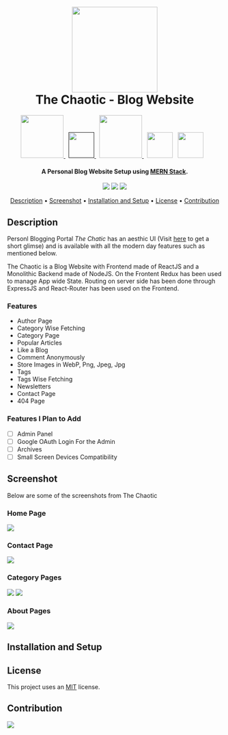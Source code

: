 <h1 align="center">
  <br>
  <a><img src="https://github.com/himakhaitan/TheChaotic/blob/main/images/Logo.png" width="200"></a>
  <br>  
  The Chaotic - Blog Website
  <br>
</h1>
<p align="center">

<a href="https://www.mongodb.com/">
<img src="https://github.com/himakhaitan/TheChaotic/blob/main/images/mongodb.png" width="100">
</a>&nbsp;
<a href="">
<img src="https://github.com/himakhaitan/TheChaotic/blob/main/images/redux.png" width="60">
</a>&nbsp;
<a href="https://expressjs.com/">
<img src="https://github.com/himakhaitan/TheChaotic/blob/main/images/expressjs.png" width="100">
</a>
&nbsp;
<a href="https://reactjs.org/"><img src="https://github.com/himakhaitan/TheChaotic/blob/main/images/reactjs.png" width="60"></a>
  &nbsp;
<a href="https://nodejs.org/en/"><img src="https://github.com/himakhaitan/TheChaotic/blob/main/images/nodejs.png" width="60"></a>
&nbsp;&nbsp;

</p>
<h4 align="center">A Personal Blog Website Setup using <a href="https://www.mongodb.com/mern-stack" target="_blank">MERN Stack</a>.</h4>

<p align="center">
  <a >
    <img src="https://img.shields.io/badge/dependencies-up%20to%20date-brightgreen.svg">
       
  </a>
  <a href="https://github.com/himakhaitan/TheChaotic/issues"><img src="https://img.shields.io/github/issues/himakhaitan/TheChaotic.svg"></a>
  
  <a href="https://opensource.org/licenses/MIT">
    <img src="https://img.shields.io/badge/license-MIT-green.svg">
  </a>
</p>

<p align="center">
  <a href="#description">Description</a> •
  <a href="#screenshot">Screenshot</a> •
  <a href="#installation-and-setup">Installation and Setup</a> •
  <a href="#license">License</a> • <a href="#contribution">Contribution</a>
</p>

## Description

Personl Blogging Portal _The Chatic_ has an aesthic UI (Visit [here](https://www.instagram.com/reel/CUQJw0nDoPW/?utm_source=ig_web_button_share_sheet) to get a short glimse) and is available with all the modern day features such as mentioned below.

The Chaotic is a Blog Website with Frontend made of ReactJS and a Monolithic Backend made of NodeJS. On the Frontent Redux has been used to manage App wide State. Routing on server side has been done through ExpressJS and React-Router has been used on the Frontend.

### Features

- Author Page
- Category Wise Fetching
- Category Page
- Popular Articles
- Like a Blog
- Comment Anonymously
- Store Images in WebP, Png, Jpeg, Jpg
- Tags
- Tags Wise Fetching
- Newsletters
- Contact Page
- 404 Page

### Features I Plan to Add

- [ ] Admin Panel
- [ ] Google OAuth Login For the Admin
- [ ] Archives
- [ ] Small Screen Devices Compatibility

## Screenshot

Below are some of the screenshots from The Chaotic

### Home Page

<img src="https://github.com/himakhaitan/TheChaotic/blob/main/images/screenshot1.png">

### Contact Page

<img src="https://github.com/himakhaitan/TheChaotic/blob/main/images/screenshot2.png">

### Category Pages

<img src="https://github.com/himakhaitan/TheChaotic/blob/main/images/screenshot4.png">
<img src="https://github.com/himakhaitan/TheChaotic/blob/main/images/screenshot5.png">

### About Pages

<img src="https://github.com/himakhaitan/TheChaotic/blob/main/images/screenshot3.png">

## Installation and Setup

## License

This project uses an [MIT](https://opensource.org/licenses/MIT) license.

## Contribution

<p><a href="https://github.com/himakhaitan/TheChaotic/graphs/contributors">
  <img src="https://contrib.rocks/image?repo=himakhaitan/TheChaotic" />
</a></p>
